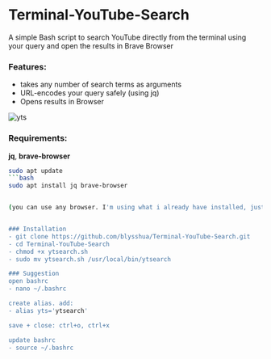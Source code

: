 # Terminal-YouTube-Search

A simple Bash script to search YouTube directly from the terminal using your query and open the results in Brave Browser

### Features:
- takes any number of search terms as arguments
- URL-encodes your query safely (using jq)
- Opens results in Browser


![yts](https://github.com/user-attachments/assets/a512c2fc-1dfa-4b9c-bb34-8803a50df34f)


### Requirements:
**jq**, **brave-browser**

```bash
sudo apt update
```bash
sudo apt install jq brave-browser


(you can use any browser. I'm using what i already have installed, just make sure to change "brave-browser" out in the .sh with whatever browser you use)


### Installation
- git clone https://github.com/blysshua/Terminal-YouTube-Search.git
- cd Terminal-YouTube-Search
- chmod +x ytsearch.sh
- sudo mv ytsearch.sh /usr/local/bin/ytsearch

### Suggestion 
open bashrc
- nano ~/.bashrc

create alias. add:
- alias yts='ytsearch'

save + close: ctrl+o, ctrl+x

update bashrc
- source ~/.bashrc
